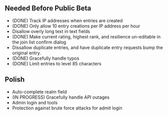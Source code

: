 Needed Before Public Beta
-------------------------

* (DONE) Track IP addresses when entries are created
* (DONE) Only allow 10 entry creations per IP address per hour
* Disallow overly long text in text fields
* (DONE) Make current rating, highest rank, and resilience un-editable in the join list confirm dialog
* Dissallow duplicate entries, and have duplicate entry requests bump the original entry.
* (DONE) Gracefully handle typos
* (DONE) Limit entries to level 85 characters

Polish
------

* Auto-complete realm field
* (IN PROGRESS) Gracefully handle API outages
* Admin login and tools
* Protection against brute force attacks for admit login

